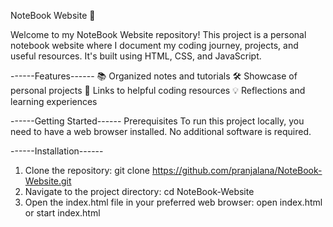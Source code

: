 NoteBook Website 📓

Welcome to my NoteBook Website repository! This project is a personal notebook website where I document my coding journey, projects, and useful resources. It's built using HTML, CSS, and JavaScript.

------Features------
📚 Organized notes and tutorials
🛠️ Showcase of personal projects
🔗 Links to helpful coding resources
💡 Reflections and learning experiences

------Getting Started------
Prerequisites
To run this project locally, you need to have a web browser installed. No additional software is required.

------Installation------
1. Clone the repository: git clone https://github.com/pranjalana/NoteBook-Website.git
2. Navigate to the project directory: cd NoteBook-Website
3. Open the index.html file in your preferred web browser: open index.html or start index.html
